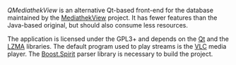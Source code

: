 _QMediathekView_ is an alternative Qt-based front-end for the database maintained by the [MediathekView](http://zdfmediathk.sourceforge.net/) project. It has fewer features than the Java-based original, but should also consume less resources.

The application is licensed under the GPL3+ and depends on the [Qt](https://www.qt.io/) and the [LZMA](http://tukaani.org/xz/) libraries. The default program used to play streams is the [VLC](https://www.videolan.org/vlc/) media player. The [Boost.Spirit](http://boost-spirit.com/home/) parser library is necessary to build the project.
